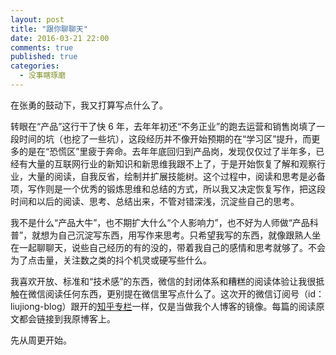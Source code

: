 ```yaml
---
layout: post
title: "跟你聊聊天"
date: 2016-03-21 22:00
comments: true
published: true
categories:
  - 没事瞎琢磨
---
```


在张勇的鼓动下，我又打算写点什么了。

转眼在“产品”这行干了快 6 年，去年年初还“不务正业”的跑去运营和销售岗填了一段时间的坑（也挖了一些坑），这段经历并不像开始预期的在“学习区”提升，而更多的是在“恐慌区”里疲于奔命。去年年底回归到产品岗，发现仅仅过了半年多，已经有大量的互联网行业的新知识和新思维我跟不上了，于是开始恢复了解和观察行业，大量的阅读，自我反省，绘制并扩展技能树。这个过程中，阅读和思考是必备项，写作则是一个优秀的锻炼思维和总结的方式，所以我又决定恢复写作，把这段时间和以后的阅读、思考、总结出来，不管对错深浅，沉淀些自己的思考。

我不是什么“产品大牛”，也不期扩大什么“个人影响力”，也不好为人师做“产品科普”，就想为自己沉淀写东西，用写作来思考。只希望我写的东西，就像跟熟人坐在一起聊聊天，说些自己经历的有的没的，带着我自己的感情和思考就够了。不会为了点击量，关注数之类的抖个机灵或硬写些什么。

我喜欢开放、标准和“技术感”的东西，微信的封闭体系和糟糕的阅读体验让我很抵触在微信阅读任何东西，更别提在微信里写点什么了。这次开的微信订阅号（id：liujiong-blog）跟开的[知乎专栏](http://zhuanlan.zhihu.com/jiong)一样，仅是当做我个人博客的镜像。每篇的阅读原文都会链接到我原博客上。

先从周更开始。
